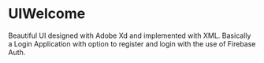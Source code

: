 # UIWelcome
Beautiful UI designed with Adobe Xd and implemented with XML. Basically a Login Application with option to register and login with the use of Firebase Auth.
